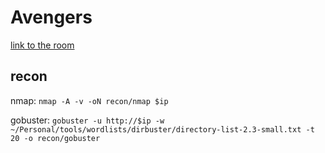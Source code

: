 # Avengers

[link to the room](https://tryhackme.com/room/avengers)


## recon

nmap: `nmap -A -v -oN recon/nmap $ip`

gobuster: `gobuster -u http://$ip -w ~/Personal/tools/wordlists/dirbuster/directory-list-2.3-small.txt -t 20 -o recon/gobuster`